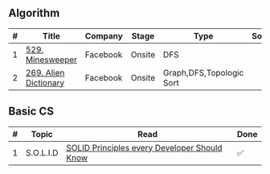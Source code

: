 ## Algorithm
|  #  | Title | Company | Stage | Type | Solution | Done |
| --- | ----- | ------- | ----- | ---- | -------- | ---- |
|1| [529. Minesweeper](https://leetcode.com/problems/minesweeper/) | Facebook | Onsite | DFS | [](./linkhere)| ✅ |
|2| [269. Alien Dictionary](https://leetcode.com/problems/alien-dictionary/) | Facebook | Onsite | Graph,DFS,Topologic Sort | [](./linkhere)| ✅ |

## Basic CS
| # | Topic | Read | Done |
| - | ----- | ---- | ---- |
| 1 | S.O.L.I.D | [SOLID Principles every Developer Should Know](https://blog.bitsrc.io/solid-principles-every-developer-should-know-b3bfa96bb688) | ✅ |
